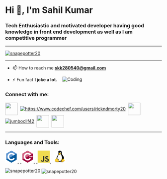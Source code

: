 <h1 align="left">Hi 👋, I'm Sahil Kumar</h1>
<h3 align="left">Tech Enthusiastic and motivated developer having good knowledge in front end development as well as I am competitive programmer</h3>
<hr>

<p align="left"> <a href="https://github.com/ryo-ma/github-profile-trophy"><img src="https://github-profile-trophy.vercel.app/?username=snapepotter20" alt="snapepotter20" /></a> </p>
<hr>

- 📫 How to reach me **skk280540@gmail.com**

<img align="right" alt="Coding" width="320" src="https://is.gd/m3FRSs">

- ⚡ Fun fact **I joke a lot.**

<h3 align="left">Connect with me:</h3>
<p align="left">
<a href="https://linkedin.com/in/https://www.linkedin.com/in/sahil-kumar-5487561ba" target="blank"><img align="center" src="https://is.gd/TqXScA" alt="" height="40" width="40" /></a>&nbsp;
<a href="https://www.codechef.com/users/https://www.codechef.com/users/rickndmorty20" target="blank"><img align="center" src="https://cdn.jsdelivr.net/npm/simple-icons@3.1.0/icons/codechef.svg" alt="https://www.codechef.com/users/rickndmorty20" height="30" width="40" /></a>&nbsp;
<a href="https://www.hackerrank.com/https://www.hackerrank.com/skk280540" target="blank"><img align="center" src="https://is.gd/1OKls7" alt="" height="40" width="40" /></a>&nbsp;
<a href="https://www.leetcode.com/jumboclif42" target="blank"><img align="center" src="https://is.gd/bQH4T4" alt="jumboclif42" height="40" width="40" /></a>&nbsp;
<a href="https://www.hackerearth.com/https://www.hackerearth.com/@sahil1616" target="blank"><img align="center" src="https://is.gd/Kv4hkS" alt="" height="40" width="40" /></a>&nbsp;
<a href="https://auth.geeksforgeeks.org/user/https://auth.geeksforgeeks.org/user/skk280540/profile" target="blank"><img align="center" src="https://is.gd/OvMnAR" alt="" height="40" width="40" /></a>&nbsp;
</p>
<hr>

<h3 align="left">Languages and Tools:</h3>
<p align="left"> <a href="https://www.cprogramming.com/" target="_blank"> <img src="https://raw.githubusercontent.com/devicons/devicon/master/icons/c/c-original.svg" alt="c" width="40" height="40"/> </a> &nbsp;<a href="https://www.w3schools.com/cpp/" target="_blank"> <img src="https://raw.githubusercontent.com/devicons/devicon/master/icons/cplusplus/cplusplus-original.svg" alt="cplusplus" width="40" height="40"/> </a> &nbsp;<a href="https://developer.mozilla.org/en-US/docs/Web/JavaScript" target="_blank"> <img src="https://raw.githubusercontent.com/devicons/devicon/master/icons/javascript/javascript-original.svg" alt="javascript" width="40" height="40"/> </a>&nbsp; <a href="https://www.linux.org/" target="_blank"> <img src="https://raw.githubusercontent.com/devicons/devicon/master/icons/linux/linux-original.svg" alt="linux" width="40" height="40"/> </a> </p>

<p><img align="left" src="https://github-readme-stats.vercel.app/api/top-langs?username=snapepotter20&show_icons=true&locale=en&layout=compact" alt="snapepotter20" /></p>

<p>&nbsp;<img align="center" src="https://github-readme-stats.vercel.app/api?username=snapepotter20&show_icons=true&locale=en" alt="snapepotter20" /></p>
